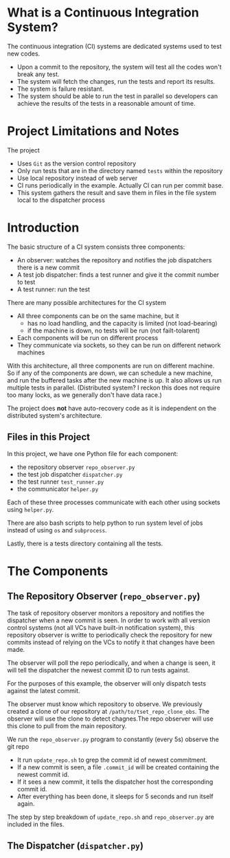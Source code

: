 # What is a Continuous Integration System?

The continuous integration (CI) systems are dedicated systems used to test new codes.
- Upon a commit to the repository, the system will test all the codes won't break any test.
- The system will fetch the changes, run the tests and report its results.
- The system is failure resistant.
- The system should be able to run the test in parallel so developers can achieve the results of the tests in a reasonable amount of time.

# Project Limitations and Notes

The project
- Uses `Git` as the version control repository
- Only run tests that are in the directory named `tests` within the repository
- Use local repository instead of web server
- CI runs periodically in the example. Actually CI can run per commit base.
- This system gathers the result and save them in files in the file system local to the dispatcher process

# Introduction

The basic structure of a CI system consists three components:
- An observer: watches the repository and notifies the job dispatchers there is a new commit
- A test job dispatcher: finds a test runner and give it the commit number to test
- A test runner: run the test

There are many possible architectures for the CI system
- All three components can be on the same machine, but it
    - has no load handling, and the capacity is limited (not load-bearing)
    - if the machine is down, no tests will be run (not failt-tolarent)
- Each components will be run on different process
- They communicate via sockets, so they can be run on different network machines

With this architecture, all three components are run on different machine. So if any of the components are down, we can schedule a new machine, and run the buffered tasks after the new machine is up. It also allows us run multiple tests in parallel. (Distributed system? I reckon this does not require too many locks, as we generally don't have data race.)

The project does **not** have auto-recovery code as it is independent on the distributed system's architecture.

## Files in this Project

In this project, we have one Python file for each component:
- the repository observer `repo_observer.py`
- the test job dispatcher `dispatcher.py`
- the test runner `test_runner.py`
- the communicator `helper.py`

Each of these three processes communicate with each other using sockets using `helper.py`.

There are also bash scripts to help python to run system level of jobs instead of using `os` and `subprocess`.

Lastly, there is a tests directory containing all the tests.


# The Components

## The Repository Observer (`repo_observer.py`)

The task of repository observer monitors a repository and notifies the dispatcher when a new commit is seen. In order to work with all version control systems (not all VCs have built-in notification system), this repository observer is writte to periodically check the repository for new commits instead of relying on the VCs to notify it that changes have been made.

The observer will poll the repo periodically, and when a change is seen, it will tell the dispatcher the newest commit ID to run tests against.

For the purposes of this example, the observer will only dispatch tests against the latest commit.

The observer must know which repository to observe. We previously created a clone of our repository at `/path/to/tset_repo_clone_obs`. The observer will use the clone to detect chagnes.The repo observer will use this clone to pull from the main repository.

We run the `repo_observer.py` program to constantly (every 5s) observe the git repo
- It run `update_repo.sh` to grep the commit id of newest commitment.
- If a new commit is seen, a file `.commit_id` will be created containing the newest commit id.
- If it sees a new commit, it tells the dispatcher host the corresponding commit id.
- After everything has been done, it sleeps for 5 seconds and run itself again.

The step by step breakdown of `update_repo.sh` and `repo_observer.py` are included in the files.


## The Dispatcher (`dispatcher.py`)
